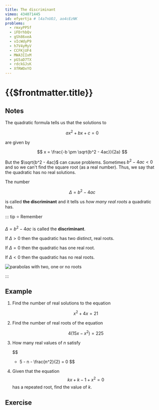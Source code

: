 ```yaml
---
title: The discriminant
vimeo: 434071445
id: efyertja # l4a7nUOJ, ao4cEzNK
problems:
  - rmxyPP5f
  - iFDrhbQv
  - gSh86xeA
  - vIcWdyP9
  - h7V4yMyV
  - CCFKjUF4
  - MWA3IIxM
  - pG5aD7TX
  - rdckGJsK
  - XfRWOxYO
---
```


# {{$frontmatter.title}}

## Notes

The quadratic formula tells us that the solutions to

$$
ax^2 + bx + c = 0
$$

are given by

$$
x = \frac{-b \pm \sqrt{b^2 - 4ac}}{2a}
$$

But the $\sqrt{b^2 - 4ac}$ can cause problems. Sometimes $b^2 - 4ac < 0$ and so
we can't find the square root (as a real number). Thus, we say that the
quadratic has no real solutions.

The number

$$
\Delta = b^2 - 4ac
$$

is called **the discriminant** and it tells us _how many real roots_ a quadratic
has.

::: tip :star: Remember

$\Delta = b^2 - 4ac$ is called the **discriminant**.

If $\Delta > 0$ then the quadratic has two distinct, real roots.

If $\Delta = 0$ then the quadratic has one real root.

If $\Delta < 0$ then the quadratic has no real roots.

![parabolas with two, one or no roots](/img/learn/discriminant-01.svg)

:::

## Example

<Example>

1.  Find the number of real solutions to the equation

    $$
    x^2 + 4x = 21
    $$

1.  Find the number of real roots of the equation

    $$
    4(15x - x^2) = 225
    $$

1.  How many real values of $n$ satisfy

    $$
    - 5 - n - \frac{n^2}{2} = 0
    $$

1.  Given that the equation
    $$
    kx + k - 1 + x^2 = 0
    $$
    has a repeated root, find the value of $k$.

</Example>

## Exercise

<Exercise :id="$frontmatter.id" />
